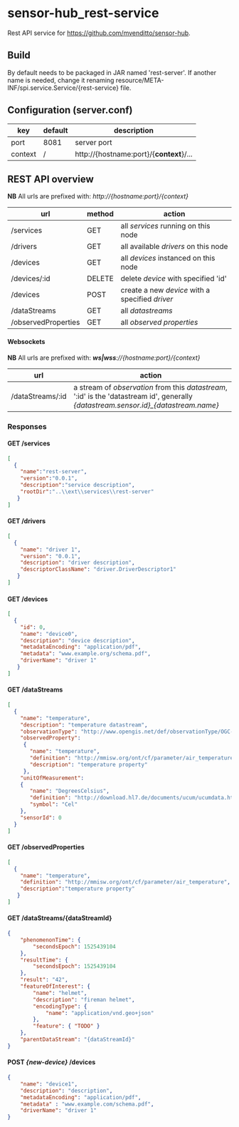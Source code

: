 # sensor-hub_rest-service

Rest API service for https://github.com/mvenditto/sensor-hub. 

## Build
By default needs to be packaged in JAR named 'rest-server'. 
If another name is needed, change it renaming resource/META-INF/spi.service.Service/{rest-service} file.

## Configuration (server.conf)

key | default | description
----|---------|-------------
port| 8081 | server port
context| / | http://{hostname:port}/{**context**}/...

## REST API overview
**NB** All urls are prefixed with: *http://{hostname:port}/{context}*

url | method | action
----|--------|-------------
/services | GET | all *services* running on this node
/drivers | GET | all available *drivers* on this node
/devices | GET | all *devices* instanced on this node
/devices/:id | DELETE | delete *device* with specified 'id'
/devices | POST | create a new *device* with a specified *driver*
/dataStreams | GET | all *datastreams*
/observedProperties | GET | all *observed properties*

#### Websockets
**NB** All urls are prefixed with: ***ws|wss**://{hostname:port}/{context}*

url | action
--- | ------
/dataStreams/:id | a stream of *observation* from this *datastream*, ':id' is the 'datastream id', generally *{datastream.sensor.id}_{datastream.name}*

### Responses

#### GET /services
```json
[
  { 
    "name":"rest-server",
    "version":"0.0.1",
    "description":"service description",
    "rootDir":"..\\ext\\services\\rest-server"
   }
]
```

#### GET /drivers
```json
[
  {
    "name": "driver 1",
    "version": "0.0.1",
    "description": "driver description",
    "descriptorClassName": "driver.DriverDescriptor1"
   }
]
```

#### GET /devices
```json 
[
  {
    "id": 0,
    "name": "device0",
    "description": "device description",
    "metadataEncoding": "application/pdf",
    "metadata": "www.example.org/schema.pdf",
    "driverName": "driver 1"
   }
]
```

#### GET /dataStreams
```json
[
  {
    "name": "temperature",
    "description": "temperature datastream",
    "observationType": "http://www.opengis.net/def/observationType/OGC-OM/2.0/OM_Measurement",
    "observedProperty": 
     {
       "name": "temperature",
       "definition": "http://mmisw.org/ont/cf/parameter/air_temperature",
       "description": "temperature property"
     },
    "unitOfMeasurement":
    {
       "name": "DegreesCelsius",
       "definition": "http://download.hl7.de/documents/ucum/ucumdata.html",
       "symbol": "Cel"
    },
    "sensorId": 0
  }
]
```

#### GET /observedProperties
```json
[
  {
    "name": "temperature",
    "definition": "http://mmisw.org/ont/cf/parameter/air_temperature",
    "description":"temperature property"
   }
]
```
#### GET /dataStreams/{dataStreamId}
```json
{
	"phenomenonTime": {
		"secondsEpoch": 1525439104
	},
	"resultTime": {
		"secondsEpoch": 1525439104
	},
	"result": "42",
	"featureOfInterest": {
		"name": "helmet",
		"description": "fireman helmet",
		"encodingType": {
			"name": "application/vnd.geo+json"
		},
		"feature": { "TODO" }
	},
	"parentDataStream": "{dataStreamId}"
}
```

#### POST *{new-device}* /devices
```json
{
	"name": "device1",
	"description": "description",
	"metadataEncoding": "application/pdf",
	"metadata" : "www.example.com/schema.pdf",
	"driverName": "driver 1"
}
```
